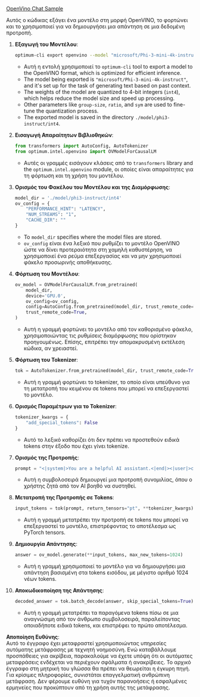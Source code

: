 [OpenVino Chat Sample](../../../../../../code/06.E2E/E2E_OpenVino_Chat_Phi3-instruct.ipynb)

Αυτός ο κώδικας εξάγει ένα μοντέλο στη μορφή OpenVINO, το φορτώνει και το χρησιμοποιεί για να δημιουργήσει μια απάντηση σε μια δεδομένη προτροπή.

1. **Εξαγωγή του Μοντέλου**:
   ```bash
   optimum-cli export openvino --model "microsoft/Phi-3-mini-4k-instruct" --task text-generation-with-past --weight-format int4 --group-size 128 --ratio 0.6 --sym --trust-remote-code ./model/phi3-instruct/int4
   ```
   - Αυτή η εντολή χρησιμοποιεί το `optimum-cli` tool to export a model to the OpenVINO format, which is optimized for efficient inference.
   - The model being exported is `"microsoft/Phi-3-mini-4k-instruct"`, and it's set up for the task of generating text based on past context.
   - The weights of the model are quantized to 4-bit integers (`int4`), which helps reduce the model size and speed up processing.
   - Other parameters like `group-size`, `ratio`, and `sym` are used to fine-tune the quantization process.
   - The exported model is saved in the directory `./model/phi3-instruct/int4`.

2. **Εισαγωγή Απαραίτητων Βιβλιοθηκών**:
   ```python
   from transformers import AutoConfig, AutoTokenizer
   from optimum.intel.openvino import OVModelForCausalLM
   ```
   - Αυτές οι γραμμές εισάγουν κλάσεις από το `transformers` library and the `optimum.intel.openvino` module, οι οποίες είναι απαραίτητες για τη φόρτωση και τη χρήση του μοντέλου.

3. **Ορισμός του Φακέλου του Μοντέλου και της Διαμόρφωσης**:
   ```python
   model_dir = './model/phi3-instruct/int4'
   ov_config = {
       "PERFORMANCE_HINT": "LATENCY",
       "NUM_STREAMS": "1",
       "CACHE_DIR": ""
   }
   ```
   - Το `model_dir` specifies where the model files are stored.
   - `ov_config` είναι ένα λεξικό που ρυθμίζει το μοντέλο OpenVINO ώστε να δίνει προτεραιότητα στη χαμηλή καθυστέρηση, να χρησιμοποιεί ένα ρεύμα επεξεργασίας και να μην χρησιμοποιεί φάκελο προσωρινής αποθήκευσης.

4. **Φόρτωση του Μοντέλου**:
   ```python
   ov_model = OVModelForCausalLM.from_pretrained(
       model_dir,
       device='GPU.0',
       ov_config=ov_config,
       config=AutoConfig.from_pretrained(model_dir, trust_remote_code=True),
       trust_remote_code=True,
   )
   ```
   - Αυτή η γραμμή φορτώνει το μοντέλο από τον καθορισμένο φάκελο, χρησιμοποιώντας τις ρυθμίσεις διαμόρφωσης που ορίστηκαν προηγουμένως. Επίσης, επιτρέπει την απομακρυσμένη εκτέλεση κώδικα, αν χρειαστεί.

5. **Φόρτωση του Tokenizer**:
   ```python
   tok = AutoTokenizer.from_pretrained(model_dir, trust_remote_code=True)
   ```
   - Αυτή η γραμμή φορτώνει το tokenizer, το οποίο είναι υπεύθυνο για τη μετατροπή του κειμένου σε tokens που μπορεί να επεξεργαστεί το μοντέλο.

6. **Ορισμός Παραμέτρων για το Tokenizer**:
   ```python
   tokenizer_kwargs = {
       "add_special_tokens": False
   }
   ```
   - Αυτό το λεξικό καθορίζει ότι δεν πρέπει να προστεθούν ειδικά tokens στην έξοδο που έχει γίνει tokenize.

7. **Ορισμός της Προτροπής**:
   ```python
   prompt = "<|system|>You are a helpful AI assistant.<|end|><|user|>can you introduce yourself?<|end|><|assistant|>"
   ```
   - Αυτή η συμβολοσειρά δημιουργεί μια προτροπή συνομιλίας, όπου ο χρήστης ζητά από τον AI βοηθό να συστηθεί.

8. **Μετατροπή της Προτροπής σε Tokens**:
   ```python
   input_tokens = tok(prompt, return_tensors="pt", **tokenizer_kwargs)
   ```
   - Αυτή η γραμμή μετατρέπει την προτροπή σε tokens που μπορεί να επεξεργαστεί το μοντέλο, επιστρέφοντας το αποτέλεσμα ως PyTorch tensors.

9. **Δημιουργία Απάντησης**:
   ```python
   answer = ov_model.generate(**input_tokens, max_new_tokens=1024)
   ```
   - Αυτή η γραμμή χρησιμοποιεί το μοντέλο για να δημιουργήσει μια απάντηση βασισμένη στα tokens εισόδου, με μέγιστο αριθμό 1024 νέων tokens.

10. **Αποκωδικοποίηση της Απάντησης**:
    ```python
    decoded_answer = tok.batch_decode(answer, skip_special_tokens=True)[0]
    ```
    - Αυτή η γραμμή μετατρέπει τα παραγόμενα tokens πίσω σε μια αναγνώσιμη από τον άνθρωπο συμβολοσειρά, παραλείποντας οποιαδήποτε ειδικά tokens, και επιστρέφει το πρώτο αποτέλεσμα.

**Αποποίηση Ευθύνης**:  
Αυτό το έγγραφο έχει μεταφραστεί χρησιμοποιώντας υπηρεσίες αυτόματης μετάφρασης με τεχνητή νοημοσύνη. Ενώ καταβάλλουμε προσπάθειες για ακρίβεια, παρακαλούμε να έχετε υπόψη ότι οι αυτόματες μεταφράσεις ενδέχεται να περιέχουν σφάλματα ή ανακρίβειες. Το αρχικό έγγραφο στη μητρική του γλώσσα θα πρέπει να θεωρείται η έγκυρη πηγή. Για κρίσιμες πληροφορίες, συνιστάται επαγγελματική ανθρώπινη μετάφραση. Δεν φέρουμε ευθύνη για τυχόν παρανοήσεις ή εσφαλμένες ερμηνείες που προκύπτουν από τη χρήση αυτής της μετάφρασης.